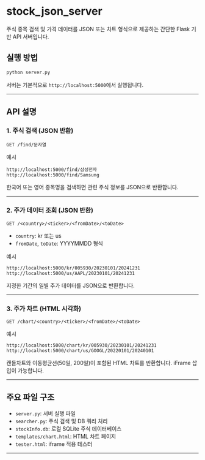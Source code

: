 # stock_json_server

주식 종목 검색 및 가격 데이터를 JSON 또는 차트 형식으로 제공하는 간단한 Flask 기반 API 서버입니다.

## 실행 방법

```bash
python server.py
```

서버는 기본적으로 `http://localhost:5000`에서 실행됩니다.

---

## API 설명

### 1. 주식 검색 (JSON 반환)

```
GET /find/문자열
```

예시  
```
http://localhost:5000/find/삼성전자  
http://localhost:5000/find/Samsung
```

한국어 또는 영어 종목명을 검색하면 관련 주식 정보를 JSON으로 반환합니다.

---

### 2. 주가 데이터 조회 (JSON 반환)

```
GET /<country>/<ticker>/<fromDate>/<toDate>
```

- `country`: kr 또는 us  
- `fromDate`, `toDate`: YYYYMMDD 형식

예시  
```
http://localhost:5000/kr/005930/20230101/20241231  
http://localhost:5000/us/AAPL/20230101/20241231
```

지정한 기간의 일별 주가 데이터를 JSON으로 반환합니다.

---

### 3. 주가 차트 (HTML 시각화)

```
GET /chart/<country>/<ticker>/<fromDate>/<toDate>
```

예시  
```
http://localhost:5000/chart/kr/005930/20230101/20241231  
http://localhost:5000/chart/us/GOOGL/20220101/20240101
```

캔들차트와 이동평균선(50일, 200일)이 포함된 HTML 차트를 반환합니다. iFrame 삽입이 가능합니다.

---

## 주요 파일 구조

- `server.py`: 서버 실행 파일
- `searcher.py`: 주식 검색 및 DB 쿼리 처리
- `stockInfo.db`: 로컬 SQLite 주식 데이터베이스
- `templates/chart.html`: HTML 차트 페이지
- `tester.html`: iframe 적용 테스터

---